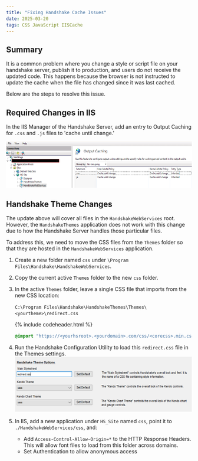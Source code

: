 ```yaml
---
title: "Fixing Handshake Cache Issues"
date: 2025-03-20
tags: CSS JavaScript IISCache
---
```

## Summary
It is a common problem where you change a style or script file on your handshake server, publish it to production, and users do not receive the updated code. This happens because the browser is not instructed to update the cache when the file has changed since it was last cached.

Below are the steps to resolve this issue.

## Required Changes in IIS

In the IIS Manager of the Handshake Server, add an entry to Output Caching for `.css` and `.js` files to 'cache until change.'

![Output Caching Screenshot](/assets/images/iis-ss1.png)

## Handshake Theme Changes
The update above will cover all files in the `HandshakeWebServices` root. However, the `HandshakeThemes` application does not work with this change due to how the Handshake Server handles those particular files.

To address this, we need to move the CSS files from the `Themes` folder so that they are hosted in the `HandshakeWebServices` application.

1. Create a new folder named `css` under `\Program Files\Handshake\HandshakeWebServices`.
2. Copy the current active `Themes` folder to the new `css` folder.
3. In the active `Themes` folder, leave a single CSS file that imports from the new CSS location:

    `C:\Program Files\Handshake\HandshakeThemes\Themes\<yourtheme>\redirect.css`

    {% include codeheader.html %}
    ```css
    @import "https://<yourhsroot>.<yourdomain>.com/css/<corecss>.min.css";
    ```

1. Run the Handshake Configuration Utility to load this `redirect.css` file in the Themes settings.
   ![Theme Changes Screenshot](/assets/images/iis-ss2.png)

2. In IIS, add a new application under `HS_Site` named `css`, point it to `./HandshakeWebServices/css`, and:
    - Add `Access-Control-Allow-Origin=*` to the HTTP Response Headers. This will allow font files to load from this folder across domains.
    - Set Authentication to allow anonymous access

